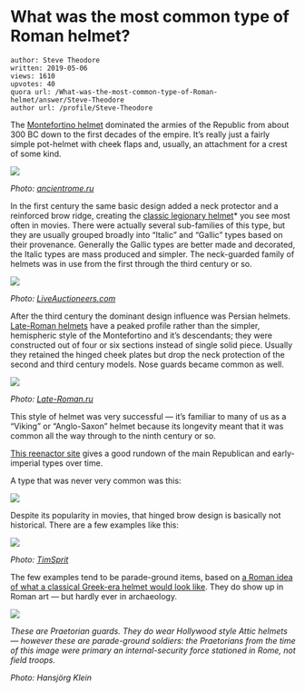 # What was the most common type of Roman helmet?

	author: Steve Theodore
	written: 2019-05-06
	views: 1610
	upvotes: 40
	quora url: /What-was-the-most-common-type-of-Roman-helmet/answer/Steve-Theodore
	author url: /profile/Steve-Theodore


The [Montefortino helmet](https://en.wikipedia.org/wiki/Montefortino_helmet) dominated the armies of the Republic from about 300 BC down to the first decades of the empire. It’s really just a fairly simple pot-helmet with cheek flaps and, usually, an attachment for a crest of some kind.

![](https://qph.fs.quoracdn.net/main-qimg-bb54f10b6a08f06c0a58cb328ecd5224)

_Photo:_ _[ancientrome.ru](http://ancientrome.ru/art/artworken/img.htm?id=3697)_ 

In the first century the same basic design added a neck protector and a reinforced brow ridge, creating the [classic legionary helmet](https://en.wikipedia.org/wiki/Imperial_helmet)* you see most often in movies. There were actually several sub-families of this type, but they are usually grouped broadly into “Italic” and “Gallic” types based on their provenance. Generally the Gallic types are better made and decorated, the Italic types are mass produced and simpler. The neck-guarded family of helmets was in use from the first through the third century or so.

![](https://qph.fs.quoracdn.net/main-qimg-986e3600b1b63958074e6d80bbe52351)

_Photo:_ _[LiveAuctioneers.com](https://www.liveauctioneers.com/en-gb/item/60642838_rare-iron-roman-imperial-gallic-helmet)_ 

After the third century the dominant design influence was Persian helmets. [Late-Roman helmets](https://en.wikipedia.org/wiki/Late_Roman_ridge_helmet) have a peaked profile rather than the simpler, hemispheric style of the Montefortino and it’s descendants; they were constructed out of four or six sections instead of single solid piece. Usually they retained the hinged cheek plates but drop the neck protection of the second and third century models. Nose guards became common as well.

![](https://qph.fs.quoracdn.net/main-qimg-65853050d83117159dec1131ace5765c)

_Photo:_ _[Late-Roman.ru](http://late-roman.ru/arheologicheskiy-katalog/shlemy-i-maski-segmentnyy-spangenhelm/shlem-iz-deir-el-medineh/)_ 

This style of helmet was very successful — it’s familiar to many of us as a “Viking” or “Anglo-Saxon” helmet because its longevity meant that it was common all the way through to the ninth century or so.

[This reenactor site](http://www.imperium-romana.org/roman-helmets.html) gives a good rundown of the main Republican and early-imperial types over time.



A type that was never very common was this:

![](https://qph.fs.quoracdn.net/main-qimg-ec98cc7907be0cb241f44ee1adb16c06)

Despite its popularity in movies, that hinged brow design is basically not historical. There are a few examples like this:

![](https://qph.fs.quoracdn.net/main-qimg-11cd02103e8d49c7c51c0eff5cd32b18)

_Photo:_ _[TimSprit](https://www.flickr.com/photos/71879015@N00/7215227582)_ 

The few examples tend to be parade-ground items, based on [a Roman idea of what a classical Greek-era helmet would look like](https://en.wikipedia.org/wiki/Attic_helmet). They do show up in Roman art — but hardly ever in archaeology.

![](https://qph.fs.quoracdn.net/main-qimg-7be077c9913b87cccff58e83a3d3cc3a)

_These are Praetorian guards. They do wear Hollywood style Attic helmets — however these are parade-ground soldiers: the Praetorians from the time of this image were primary an internal-security force stationed in Rome, not field troops._ 

_Photo: Hansjörg Klein_ 

